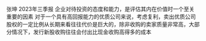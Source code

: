 张坤
2023年三季报
企业对待投资的态度和能力，是评估其内在价值时一个至关重要的因素
对于一个具有高回报能力的优质公司来说，考虑复利，卖出优质公司股权的一定比例从长期来看往往代价是巨大的，除非收购的卖家质量非常高，大部分情况下，发行新股收购往往会付出比现金收购高得多的成本
